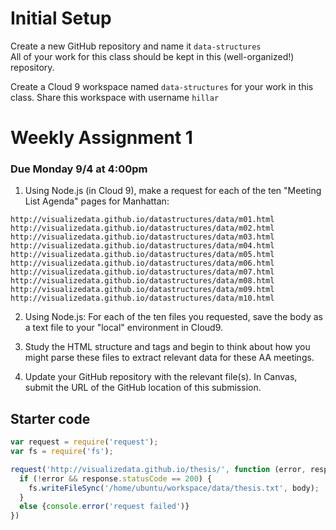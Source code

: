 # Initial Setup

Create a new GitHub repository and name it `data-structures`  
All of your work for this class should be kept in this (well-organized!) repository.

Create a Cloud 9 workspace named `data-structures` for your work in this class. Share this workspace with username `hillar`

# Weekly Assignment 1

### Due Monday 9/4 at 4:00pm

1. Using Node.js (in Cloud 9), make a request for each of the ten "Meeting List Agenda" pages for Manhattan:  
```
http://visualizedata.github.io/datastructures/data/m01.html  
http://visualizedata.github.io/datastructures/data/m02.html  
http://visualizedata.github.io/datastructures/data/m03.html  
http://visualizedata.github.io/datastructures/data/m04.html  
http://visualizedata.github.io/datastructures/data/m05.html  
http://visualizedata.github.io/datastructures/data/m06.html  
http://visualizedata.github.io/datastructures/data/m07.html  
http://visualizedata.github.io/datastructures/data/m08.html  
http://visualizedata.github.io/datastructures/data/m09.html  
http://visualizedata.github.io/datastructures/data/m10.html  
```

2. Using Node.js: For each of the ten files you requested, save the body as a text file to your "local" environment in Cloud9.

3. Study the HTML structure and tags and begin to think about how you might parse these files to extract relevant data for these AA meetings.

4. Update your GitHub repository with the relevant file(s). In Canvas, submit the URL of the GitHub location of this submission. 

## Starter code

```javascript
var request = require('request');
var fs = require('fs');

request('http://visualizedata.github.io/thesis/', function (error, response, body) {
  if (!error && response.statusCode == 200) {
    fs.writeFileSync('/home/ubuntu/workspace/data/thesis.txt', body);
  }
  else {console.error('request failed')}
})
```
